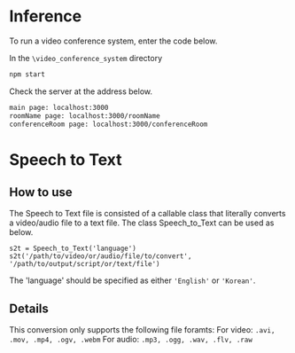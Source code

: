 
# Inference

To run a video conference system, enter the code below.

In the `\video_conference_system` directory

```bash
npm start
```

Check the server at the address below.

```bash
main page: localhost:3000
roomName page: localhost:3000/roomName
conferenceRoom page: localhost:3000/conferenceRoom
```
# Speech to Text
## How to use
The Speech to Text file is consisted of a callable class that literally converts a video/audio file to a text file.
The class Speech_to_Text can be used as below.
```
s2t = Speech_to_Text('language')
s2t('/path/to/video/or/audio/file/to/convert', '/path/to/output/script/or/text/file')
```
The 'language' should be specified as either `'English'` or `'Korean'`.

## Details
This conversion only supports the following file foramts:
For video: ```.avi, .mov, .mp4, .ogv, .webm```
For audio: ```.mp3, .ogg, .wav, .flv, .raw```
